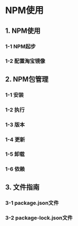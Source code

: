 # NPM使用

## 1. NPM使用

### 1-1 NPM起步



### 1-2 配置淘宝镜像



## 2. NPM包管理

### 1-1 安装



### 1-2 执行



### 1-3 版本



### 1-4 更新



### 1-5 卸载



### 1-6 依赖



## 3. 文件指南

### 3-1 package.json文件



### 3-2 package-lock.json文件
